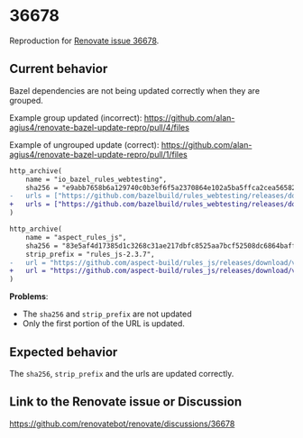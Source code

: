 # 36678

Reproduction for [Renovate issue 36678](https://github.com/renovatebot/renovate/issues/36678).

## Current behavior

Bazel dependencies are not being updated correctly when they are grouped.

Example group updated (incorrect): https://github.com/alan-agius4/renovate-bazel-update-repro/pull/4/files

Example of ungrouped update (correct): https://github.com/alan-agius4/renovate-bazel-update-repro/pull/1/files

```diff
http_archive(
    name = "io_bazel_rules_webtesting",
    sha256 = "e9abb7658b6a129740c0b3ef6f5a2370864e102a5ba5ffca2cea565829ed825a",
-   urls = ["https://github.com/bazelbuild/rules_webtesting/releases/download/0.3.5/rules_webtesting.tar.gz"],
+   urls = ["https://github.com/bazelbuild/rules_webtesting/releases/download/0.4.1/rules_webtesting.tar.gz"],
)

http_archive(
    name = "aspect_rules_js",
    sha256 = "83e5af4d17385d1c3268c31ae217dbfc8525aa7bcf52508dc6864baffc8b9501",
    strip_prefix = "rules_js-2.3.7",
-   url = "https://github.com/aspect-build/rules_js/releases/download/v2.3.7/rules_js-v2.3.7.tar.gz",
+   url = "https://github.com/aspect-build/rules_js/releases/download/v2.3.8/rules_js-v2.3.7.tar.gz",
)
```


**Problems**:
 - The `sha256` and `strip_prefix` are not updated
 - Only the first portion of the URL is updated.


## Expected behavior
The `sha256`, `strip_prefix` and the urls are updated correctly.

## Link to the Renovate issue or Discussion
https://github.com/renovatebot/renovate/discussions/36678
